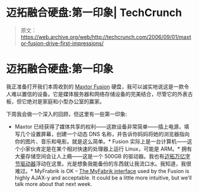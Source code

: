 # 迈拓融合硬盘:第一印象| TechCrunch

> 原文：<https://web.archive.org/web/http://techcrunch.com/2006/09/01/maxtor-fusion-drive-first-impressions/>

# 迈拓融合硬盘:第一印象

我正准备打开我们本周收到的 [Maxtor Fusion](www.seagate.com/cda/newsinfo/newsroom/releases/article/0,1121,3209,00.html) 硬盘，我可以诚实地说这是一款令人难以置信的设备。它是媒体服务器和网络存储设备的完美结合，尽管它的外表古板，但它绝对是家庭和小型办公室的赢家。

下周我会做一个深入的回顾，但这里有一些第一印象:

*   Maxtor 已经获得了媒体共享的权利——这款设备非常简单——插上电源，填写几个设置屏幕，创建一个动态 DNS 名称，并告诉你妈妈将她的浏览器指向你的图片、音乐和电影。就是这么简单。*   Fusion 实际上是一台计算机——这个小家伙肯定是在某个相对快速的处理器上运行 Linux，可能是 ARM。*   拥有大量存储空间会让人上瘾——这是一个 500GB 的驱动器。我也有[迈拓万亿字节驱动器](https://web.archive.org/web/20130627210622/http://crunchgear.com/2006/08/23/maxtor-shared-storage-ii-hands-on/)浮动在这里。光是想象我能备份的东西就让我流口水。我知道，我很难过。*   MyFrabrik is OK – [The MyFabrik interface](https://web.archive.org/web/20130627210622/http://crunchgear.com/2006/08/25/myfabrik-stores-and-shares-your-precious/) used by the Fusion is highly AJAX-y and acceptable. It could be a little more intuitive, but we’ll talk more about that next week.